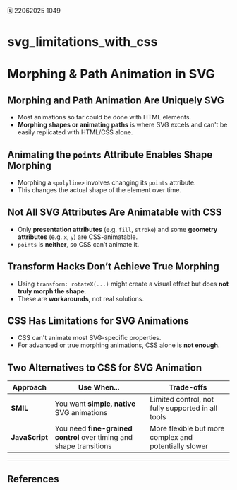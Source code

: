 🗓️ 22062025 1049

# svg_limitations_with_css
# Morphing & Path Animation in SVG

## Morphing and Path Animation Are Uniquely SVG
- Most animations so far could be done with HTML elements.
- **Morphing shapes or animating paths** is where SVG excels and can't be easily replicated with HTML/CSS alone.

## Animating the `points` Attribute Enables Shape Morphing
- Morphing a `<polyline>` involves changing its `points` attribute.
- This changes the actual shape of the element over time.

## Not All SVG Attributes Are Animatable with CSS
- Only **presentation attributes** (e.g. `fill`, `stroke`) and some **geometry attributes** (e.g. `x`, `y`) are CSS-animatable.
- `points` is **neither**, so CSS can’t animate it.

## Transform Hacks Don’t Achieve True Morphing
- Using `transform: rotateX(...)` might create a visual effect but does **not truly morph the shape**.
- These are **workarounds**, not real solutions.

## CSS Has Limitations for SVG Animations
- CSS can't animate most SVG-specific properties.
- For advanced or true morphing animations, CSS alone is **not enough**.

## Two Alternatives to CSS for SVG Animation

| Approach       | Use When...                                                         | Trade-offs                                            |
| -------------- | ------------------------------------------------------------------- | ----------------------------------------------------- |
| **SMIL**       | You want **simple, native** SVG animations                          | Limited control, not fully supported in all tools     |
| **JavaScript** | You need **fine-grained control** over timing and shape transitions | More flexible but more complex and potentially slower |

---
## References
